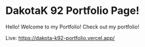# DakotaK 92 Portfolio Page!

Hello! Welcome to my Portfolio!
Check out my portfolio! 

Live: https://dakota-k92-portfolio.vercel.app/

